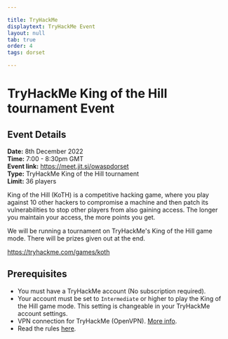 ```yaml
---

title: TryHackMe
displaytext: TryHackMe Event
layout: null
tab: true
order: 4
tags: dorset

---
```


# TryHackMe King of the Hill tournament Event
## Event Details
**Date:** 8th December 2022  
**Time:** 7:00 - 8:30pm GMT  
**Event link:** https://meet.jit.si/owaspdorset  
**Type:** TryHackMe King of the Hill tournament  
**Limit:** 36 players  

King of the Hill (KoTH) is a competitive hacking game, where you play against 10 other hackers to compromise a machine and then patch its vulnerabilities to stop other players from also gaining access. The longer you maintain your access, the more points you get.

We will be running a tournament on TryHackMe's King of the Hill game mode. There will be prizes given out at the end.

https://tryhackme.com/games/koth

## Prerequisites
* You must have a TryHackMe account (No subscription required).
* Your account must be set to `Intermediate` or higher to play the King of the Hill game mode. This setting is changeable in your TryHackMe account settings.
* VPN connection for TryHackMe (OpenVPN). [More info](https://tryhackme.com/room/openvpn).
* Read the rules [here](https://tryhackme.com/games/koth).
